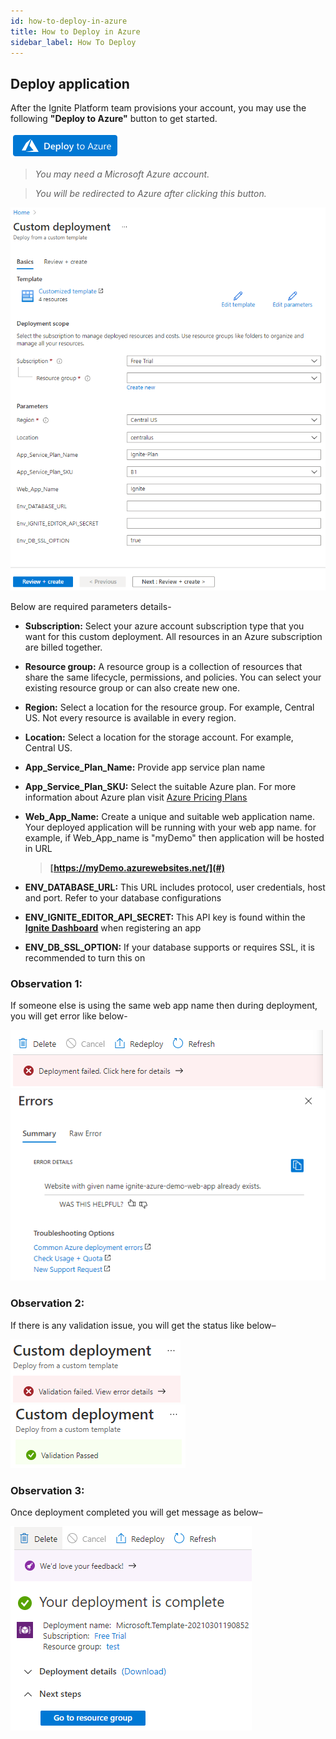 ```yaml
---
id: how-to-deploy-in-azure
title: How to Deploy in Azure
sidebar_label: How To Deploy
---
```


## Deploy application

After the Ignite Platform team provisions your account, you may use the following **"Deploy to Azure"** button to get started.

<a href="https://portal.azure.com/#create/Microsoft.Template/uri/https%3A%2F%2Fraw.githubusercontent.com%2FCybergroup-Research%2Fignite-runtime-image%2Fmaster%2Fazure-deployment.json" target="_blank">![](../assets/deployToAzure/deploy-to-azure.png)</a>

> *You may need a Microsoft Azure account.*

> *You will be redirected to Azure after clicking this button.*

![](../assets/deployToAzure/custom-deployment.png)

Below are required parameters details-

- **Subscription:** Select your azure account subscription type that you want for this custom deployment.
All resources in an Azure subscription are billed together.

- **Resource group:** A resource group is a collection of resources that share the same lifecycle, permissions, and policies. You can select your existing resource group or can also create new one.

- **Region:** Select a location for the resource group. For example, Central US. Not every resource is available in every region.

- **Location:** Select a location for the storage account. For example, Central US.

- **App_Service_Plan_Name:** Provide app service plan name

- **App_Service_Plan_SKU:** Select the suitable Azure plan. For more information about Azure plan visit <u><a href="https://azure.microsoft.com/en-us/pricing/details/app-service/linux/" target="_blank">Azure Pricing Plans</a></u>

- **Web_App_Name:** Create a unique and suitable web application name. Your deployed application will be running with your web app name. for example, if Web_App_name is "myDemo" then application will be hosted in URL 
    > **[https://myDemo.azurewebsites.net/](#)**

- **ENV_DATABASE_URL:** This URL includes protocol, user credentials, host and port. Refer to your database configurations

- **ENV_IGNITE_EDITOR_API_SECRET:** This API key is found within the **<u><a href="https://dashboard.cgignite.io/apps" target="_blank">Ignite Dashboard</a></u>** when registering an app

- **ENV_DB_SSL_OPTION:** If your database supports or requires SSL, it is recommended to turn this on

### Observation 1: 
If someone else is using the same web app name then during deployment, you will get error like below-

![](../assets/deployToAzure/deployment-failed.png)
![](../assets/deployToAzure/website-already-exist.png)

### Observation 2: 
If there is any validation issue, you will get the status like below–

![](../assets/deployToAzure/custom-deployment-failed.png)
![](../assets/deployToAzure/custom-deployment-success.png)

### Observation 3: 
Once deployment completed you will get message as below–

![](../assets/deployToAzure/deployment-complete-msg.png)




